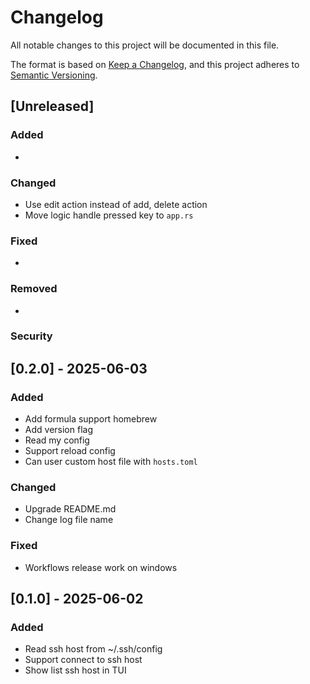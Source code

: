 # Changelog

All notable changes to this project will be documented in this file.

The format is based on [Keep a Changelog](https://keepachangelog.com/en/1.0.0/),
and this project adheres to [Semantic Versioning](https://semver.org/spec/v2.0.0.html).

## [Unreleased]

### Added

-

### Changed

- Use edit action instead of add, delete action
- Move logic handle pressed key to `app.rs`

### Fixed

-

### Removed

-

### Security

## [0.2.0] - 2025-06-03
### Added

- Add formula support homebrew
- Add version flag
- Read my config
- Support reload config
- Can user custom host file with `hosts.toml`

### Changed

- Upgrade README.md
- Change log file name

### Fixed

- Workflows release work on windows

## [0.1.0] - 2025-06-02

### Added

- Read ssh host from ~/.ssh/config
- Support connect to ssh host
- Show list ssh host in TUI

